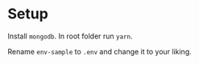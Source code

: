 # Setup

Install `mongodb`. In root folder run `yarn`.

Rename `env-sample` to `.env` and change it to your liking.